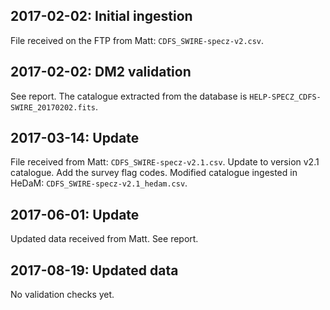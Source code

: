 ## 2017-02-02: Initial ingestion

File received on the FTP from Matt: `CDFS_SWIRE-specz-v2.csv`.

## 2017-02-02: DM2 validation

See report. The catalogue extracted from the database is
`HELP-SPECZ_CDFS-SWIRE_20170202.fits`.

## 2017-03-14: Update

File received from Matt: `CDFS_SWIRE-specz-v2.1.csv`.
Update to version v2.1 catalogue. Add the survey flag codes.
Modified catalogue ingested in HeDaM: `CDFS_SWIRE-specz-v2.1_hedam.csv`.

## 2017-06-01: Update

Updated data received from Matt. See report.

## 2017-08-19: Updated data

No validation checks yet.

